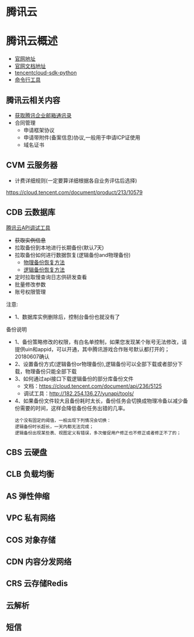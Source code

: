 # 腾讯云

# 腾讯云概述
- [官网地址](https://cloud.tencent.com/)
- [官网文档地址](https://cloud.tencent.com/document/product)
- [tencentcloud-sdk-python](https://github.com/tencentcloud/tencentcloud-sdk-python)
- [命令行工具](https://cloud.tencent.com/document/product/440/6176)

## 腾讯云相关内容
- [获取腾讯企业邮箱通讯录](https://github.com/b1ngz/tencent_exmail)
- 合同管理
  - 申请框架协议
  - 申请带附件(备案信息)协议,一般用于申请ICP证使用
  - 域名证书

## CVM 云服务器
- 计费详细规则(一定要算详细根据各自业务评估后选择)

https://cloud.tencent.com/document/product/213/10579

## CDB 云数据库
[腾讯云API调试工具](https://wx.yuczou.club/api.html)

- ~~获取实例信息~~
- 拉取备份到本地进行长期备份(默认7天)
- 拉取备份如何进行数据恢复(逻辑备份and物理备份)
  - [物理备份恢复方法](https://cloud.tencent.com/document/product/236/7944)
  - [逻辑备份恢复方法](#)
- 定时拉取慢查询日志供研发查看
- 批量修改参数
- 账号权限管理

注意:
- 1、数据库实例删除后，控制台备份也就没有了

备份说明
- 1、备份策略修改的权限，有白名单控制，如果您发现某个账号无法修改，请提供uin和appid，可以开通，其中腾讯游戏合作账号默认都打开的；20180607确认
- 2、设置备份方式(逻辑备份or物理备份),逻辑备份可以全部下载或者部分下载，物理备份只能全部下载
- 3、如何通过api接口下载逻辑备份的部分库备份文件
  - 文档：https://cloud.tencent.com/document/api/236/5125
  - 调试工具：http://182.254.136.27/yunapi/tools/
- 4、如果备份文件较大且备份耗时太长，备份任务会切换成物理冷备以减少备份需要的时间，这样会降低备份任务出错的几率。
  ```
  这个没有固定的阈值，一般出现下列情况会切换：
  逻辑备份时长超长，一天内都无法完成；
  逻辑备份出现某些表、视图定义有错误，多次催促用户修正也不修正或者修正不了的；
  ```
## CBS 云硬盘
## CLB 负载均衡
## AS 弹性伸缩
## VPC 私有网络
## COS 对象存储
## CDN 内容分发网络
## CRS 云存储Redis
## 云解析
## 短信
